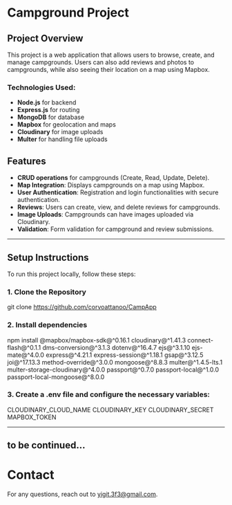 # Campground Project

## Project Overview

This project is a web application that allows users to browse, create, and manage campgrounds. Users can also add reviews and photos to campgrounds, while also seeing their location on a map using Mapbox.

### Technologies Used:
- **Node.js** for backend
- **Express.js** for routing
- **MongoDB** for database
- **Mapbox** for geolocation and maps
- **Cloudinary** for image uploads
- **Multer** for handling file uploads

## Features

- **CRUD operations** for campgrounds (Create, Read, Update, Delete).
- **Map Integration**: Displays campgrounds on a map using Mapbox.
- **User Authentication**: Registration and login functionalities with secure authentication.
- **Reviews**: Users can create, view, and delete reviews for campgrounds.
- **Image Uploads**: Campgrounds can have images uploaded via Cloudinary.
- **Validation**: Form validation for campground and review submissions.

---

## Setup Instructions

To run this project locally, follow these steps:

### 1. Clone the Repository

git clone https://github.com/corvoattanoo/CampApp

### 2. Install dependencies

npm install @mapbox/mapbox-sdk@^0.16.1 cloudinary@^1.41.3 connect-flash@^0.1.1 dms-conversion@^3.1.3 dotenv@^16.4.7 ejs@^3.1.10 ejs-mate@^4.0.0 express@^4.21.1 express-session@^1.18.1 gsap@^3.12.5 joi@^17.13.3 method-override@^3.0.0 mongoose@^8.8.3 multer@^1.4.5-lts.1 multer-storage-cloudinary@^4.0.0 passport@^0.7.0 passport-local@^1.0.0 passport-local-mongoose@^8.0.0

### 3. Create a .env file and configure the necessary variables:

CLOUDINARY_CLOUD_NAME
CLOUDINARY_KEY
CLOUDINARY_SECRET
MAPBOX_TOKEN

---
## to be continued...

# Contact

For any questions, reach out to yigit.3f3@gmail.com.
















